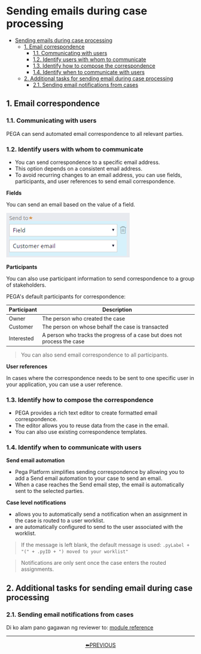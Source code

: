 # Sending emails during case processing

- [Sending emails during case processing](#sending-emails-during-case-processing)
    - [1. Email correspondence](#1-email-correspondence)
        - [1.1. Communicating with users](#11-communicating-with-users)
        - [1.2. Identify users with whom to communicate](#12-identify-users-with-whom-to-communicate)
        - [1.3. Identify how to compose the correspondence](#13-identify-how-to-compose-the-correspondence)
        - [1.4. Identify when to communicate with users](#14-identify-when-to-communicate-with-users)
    - [2. Additional tasks for sending email during case processing](#2-additional-tasks-for-sending-email-during-case-processing)
        - [2.1. Sending email notifications from cases](#21-sending-email-notifications-from-cases)

## 1. Email correspondence

### 1.1. Communicating with users

PEGA can send automated email correspondence to all relevant parties.

### 1.2. Identify users with whom to communicate

- You can send correspondence to a specific email address.
- This option depends on a consistent email address.
- To avoid recurring changes to an email address, you can use fields, participants, and user references to send email correspondence.

**Fields**

You can send an email based on the value of a field.

![email field](../resources/email-field.png)

**Participants**

You can also use participant information to send correspondence to a group of stakeholders.

PEGA's default participants for correspondence:

| Participant | Description                                                              |
| ----------- | ------------------------------------------------------------------------ |
| Owner       | The person who created the case                                          |
| Customer    | The person on whose behalf the case is transacted                        |
| Interested  | A person who tracks the progress of a case but does not process the case |

> You can also send email correspondence to all participants.

**User references**

In cases where the correspondence needs to be sent to one specific user in your application, you can use a user reference. 

### 1.3. Identify how to compose the correspondence

- PEGA provides a rich text editor to create formatted email correspondence.
- The editor allows you to reuse data from the case in the email. 
- You can also use existing correspondence templates.

### 1.4. Identify when to communicate with users

**Send email automation**

- Pega Platform simplifies sending correspondence by allowing you to add a Send email automation to your case to send an email.
- When a case reaches the Send email step, the email is automatically sent to the selected parties.

**Case level notifications**

- allows you to automatically send a notification when an assignment in the case is routed to a user worklist. 
- are automatically configured to send to the user associated with the worklist.

> If the message is left blank, the default message is used: `.pyLabel + "(" + .pyID + ") moved to your worklist"`

> Notifications are only sent once the case enters the routed assignments.

## 2. Additional tasks for sending email during case processing

### 2.1. Sending email notifications from cases

Di ko alam pano gagawan ng reviewer to: [module reference](https://academy.pega.com/topic/additional-tasks-sending-email-during-case-processing/v3/in/29826/29936/30836)

---

<p align=center>
  <a href=[1.9]%20Designing%20an%20approval%20process.md>⬅️PREVIOUS</a>
</p>

